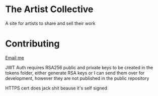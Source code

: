 # The Artist Collective

A site for artists to share and sell their work

# Contributing

[Email me](mailto:alexwaldmann2004@gmail.com)

JWT Auth requires RSA256 public and private keys to be created in the tokens folder, either generate RSA keys or I can send them over for development, however they are not published in the public repository

HTTPS cert does jack shit beause it's self signed
